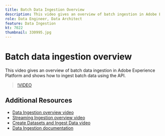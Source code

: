 ```yaml
---
title: Batch Data Ingestion Overview
description: This video gives an overview of batch ingestion in Adobe Experience Platform and shows how to ingest batch data using the API.
role: Data Engineer, Data Architect
feature: Data Ingestion
kt: 7022
thumbnail: 330995.jpg
---
```


# Batch data ingestion overview

This video gives an overview of batch data ingestion in Adobe Experience Platform and shows how to ingest batch data using the API.

>[!VIDEO](https://video.tv.adobe.com/v/330995?quality=12&learn=on)

## Additional Resources

* [Data Ingestion overview video](understanding-data-ingestion.md)
* [Streaming Ingestion overview video](understanding-streaming-ingestion.md)
* [Create Datasets and Ingest Data video](create-datasets-and-ingest-data.md)
* [Data Ingestion documentation](https://experienceleague.adobe.com/docs/experience-platform/ingestion/home.html)
